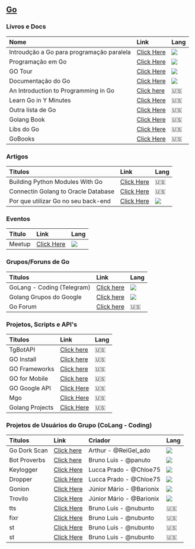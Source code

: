 ## [Go](http://www.golangbr.org/)
### Livros e Docs

Nome | Link | Lang
:-- | :-- | :--
Introudção a Go para programação paralela| [Click Here](http://alemedeiros.sdf.org/files/go-intro/presentation.pdf) | ![][brazilian]
Programação em Go | [Click Here](https://drive.google.com/file/d/0B3PFLMbxA0fnX0JCQzdEdmw4U0k/view) | ![][brazilian]
GO Tour | [Click Here](https://go-tour-br.appspot.com/welcome/1) | ![][brazilian]
Documentação do Go | [Click Here](http://www.golangbr.org/doc/) | ![][brazilian]
An Introduction to Programming in Go | [Click here](https://www.golang-book.com/books/intro/) | :us:
Learn Go in Y Minutes | [Click Here](https://learnxinyminutes.com/docs/go) | :us:
Outra lista de Go | [Click Here](https://github.com/golang/go/wiki/Learn) | :us:
Golang Book | [Click Here](https://play.google.com/store/apps/details?id=com.timger.golangbook) | :us:
Libs do Go | [Click Here](https://golanglibs.com/) | :us:
GoBooks | [Click Here](https://github.com/dariubs/GoBooks) | :us:
   
### Artigos
Titulos | Link | Lang
:-- | :-- | :--
Building Python Modules With Go | [Click Here](https://blog.filippo.io/building-python-modules-with-go-1-5/) | :us:
Connectin Golang to Oracle Database | [Click Here](https://andrey.nering.com.br/2016/connecting-golang-to-oracle-database/) | :us:
Por que utilizar Go no seu back-end | [Click Here](http://tableless.com.br/por-que-utilizar-gogolang-no-seu-backend/) | ![][brazilian] 

### Eventos
Titulo | Link | Lang
:-- | :-- | :--
Meetup | [Click Here](http://www.meetup.com/pt-BR/golangbr/) | ![][brazilian]

   
### Grupos/Foruns de Go
Titulos| Link | Lang
:-- | :-- | :--
GoLang - Coding (Telegram) | [Click here](http://telegram.me/GoLangCoding) |![][brazilian] 
Golang Grupos do Google | [Click here](https://groups.google.com/forum/#!forum/golang-brasil) |![][brazilian] 
Go Forum | [Click here](https://forum.golangbridge.org/) |:us:
   
### Projetos, Scripts e API's
Titulos| Link | Lang
:-- | :-- | :--
TgBotAPI | [Click here](https://godoc.org/github.com/go-telegram-bot-api/telegram-bot-api) | :us:
GO Install | [Click here](https://github.com/canha/golang-tools-install-script/blob/master/goinstall.sh) | :us:
GO Frameworks | [Click here](https://github.com/avelino/awesome-go/blob/master/README.md) | :us:
GO for Mobile | [Click here](https://godoc.org/golang.org/x/mobile/app) | :us:
GO Google API | [Click Here](https://github.com/google/google-api-go-client/tree/master/examples) | :us:
Mgo | [Click Here](http://labix.org/mgo) | :us:
Golang Projects | [Click Here](http://www.golangprojects.com) | :us:
   
### Projetos de Usuários do Grupo (CoLang - Coding)
Titulos| Link | Criador| Lang
:-- | :-- | :-- | :--
Go Dork Scan | [Click here](https://github.com/ReiGelado/Go-Dork-Scan) |Arthur - @ReiGel_ado |![][brazilian] 
Bot Proverbs | [Click here](http://github.com/nubunto/proverbs) | Bruno Luis - @panuto |![][brazilian]
Keylogger | [Click Here](https://github.com/LuccaPrado/keylogger) | Lucca Prado - @Chloe75 | ![][brazilian]
Dropper | [Click Here](https://github.com/LuccaPrado/dropper) | Lucca Prado - @Chloe75 | ![][brazilian]
Gonion | [Click Here](https://github.com/JuniorMario/Gonion) | Júnior Mário - @Barionix | ![][brazilian]
Trovilo | [Click Here](https://github.com/JuniorMario/Trovilo) | Júnior Mário - @Barionix | ![][brazilian]
tts | [Click Here](https://github.com/nubunto/tts) | Bruno Luis - @nubunto | :us:
fixr | [Click Here](https://github.com/nubunto/fixr) | Bruno Luis - @nubunto | :us:
st | [Click Here](https://github.com/nubunto/st) | Bruno Luis - @nubunto | :us:
st | [Click Here](https://github.com/nubunto/st) | Bruno Luis - @nubunto | :us:
[brazilian]: http://findicons.com/files/icons/1015/world_cup_flags/16/brazil.png

